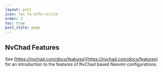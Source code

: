 ```yaml
---
layout: post
icon: fas fa-info-circle
order: 2
toc: true
post_style: page
---
```


## NvChad Features

See [https://nvchad.com/docs/features](https://nvchad.com/docs/features)
for an introduction to the features of NvChad based Neovim configurations.
